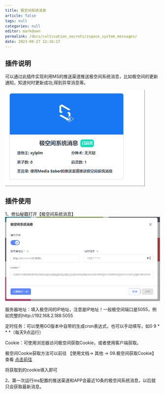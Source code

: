 ```yaml
---
title: 极空间系统消息
article: false
tags: null
categories: null
editor: markdown
permalink: /docs/cultivation_secrets/zspace_system_messages/
date: 2023-09-27 12:16:17
---
```

## 插件说明
可以通过此插件实现利用MS的推送渠道推送极空间系统消息，比如极空间的更新通知，知道何时更新成功,得到异常消息等。

![01.png](./images/zspace_system_messages/01.png)

## 插件使用
1、修仙秘籍打开【极空间系统消息】
![02.png](./images/zspace_system_messages/02.png)

服务器地址：填入极空间的IP地址，注意是IP地址！一般极空间端口是5055，例如完整的http://192.168.2.188:5055

定时任务：可以使用GO版本中自带的生成cron表达式，也可以手动填写，如0 9 * * *（每天9点运行）

Cookie：可使用浏览器访问极空间获取Cookie，或者使用客户端获取。

极空间Cookie获取方法可以前往 【使用文档-> 其他 -> 09.极空间获取Cookie】查看 [点击前往](/docs/other/zspace_cookie/)

将获取到的cookie填入即可

2、第一次运行ms配置的推送渠道和APP会最近10条的极空间系统消息，以后就只会获取最新消息。